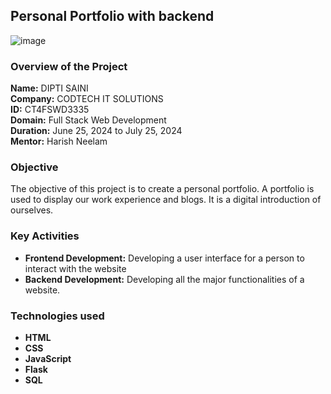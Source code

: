 ## Personal Portfolio with backend

![image](https://github.com/user-attachments/assets/62e383d7-8505-4840-9720-e521e0494244)



### Overview of the Project

**Name:** DIPTI SAINI <br>
**Company:** CODTECH IT SOLUTIONS <br>
**ID:** CT4FSWD3335 <br>
**Domain:** Full Stack Web Development <br>
**Duration:** June 25, 2024 to July 25, 2024 <br>
**Mentor:** Harish Neelam

### Objective

The objective of this project is to create a personal portfolio. A portfolio is used to display our work experience and blogs. It is a digital introduction of ourselves.

### Key Activities

- **Frontend Development:** Developing a user interface for a person to interact with the website
- **Backend Development:** Developing all the major functionalities of a website.

### Technologies used
- **HTML**
- **CSS**
- **JavaScript**
- **Flask**
- **SQL**
